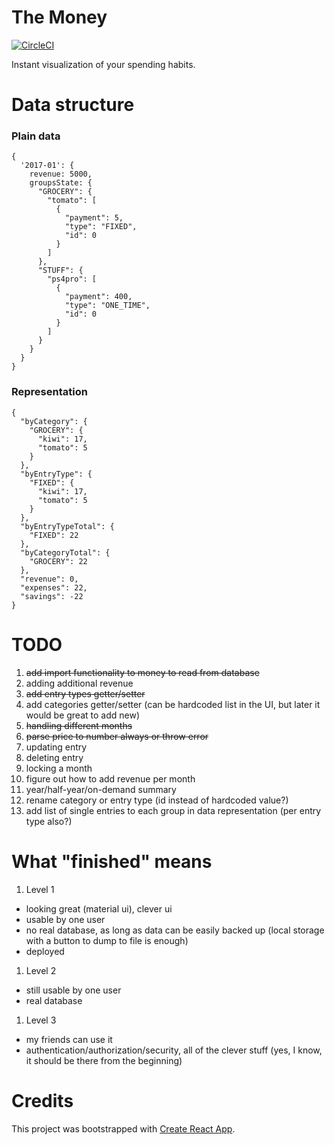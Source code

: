 # The Money

[![CircleCI](https://circleci.com/gh/kjendrzyca/themoney/tree/master.svg?style=svg)](https://circleci.com/gh/kjendrzyca/themoney/tree/master)

Instant visualization of your spending habits.

# Data structure

### Plain data
```
{
  '2017-01': {
    revenue: 5000,
    groupsState: {
      "GROCERY": {
        "tomato": [
          {
            "payment": 5,
            "type": "FIXED",
            "id": 0
          }
        ]
      },
      "STUFF": {
        "ps4pro": [
          {
            "payment": 400,
            "type": "ONE_TIME",
            "id": 0
          }
        ]
      }
    }
  }
}
```

### Representation
```
{
  "byCategory": {
    "GROCERY": {
      "kiwi": 17,
      "tomato": 5
    }
  },
  "byEntryType": {
    "FIXED": {
      "kiwi": 17,
      "tomato": 5
    }
  },
  "byEntryTypeTotal": {
    "FIXED": 22
  },
  "byCategoryTotal": {
    "GROCERY": 22
  },
  "revenue": 0,
  "expenses": 22,
  "savings": -22
}
```

# TODO

1. ~~add import functionality to money to read from database~~
1. adding additional revenue
1. ~~add entry types getter/setter~~
1. add categories getter/setter (can be hardcoded list in the UI, but later it would be great to add new)
1. ~~handling different months~~
1. ~~parse price to number always or throw error~~
1. updating entry
1. deleting entry
1. locking a month
1. figure out how to add revenue per month
1. year/half-year/on-demand summary
1. rename category or entry type (id instead of hardcoded value?)
1. add list of single entries to each group in data representation (per entry type also?)

# What "finished" means

1. Level 1
  - looking great (material ui), clever ui
  - usable by one user
  - no real database, as long as data can be easily backed up (local storage with a button to dump to file is enough)
  - deployed
1. Level 2
  - still usable by one user
  - real database
1. Level 3
  - my friends can use it
  - authentication/authorization/security, all of the clever stuff (yes, I know, it should be there from the beginning)
  
# Credits
This project was bootstrapped with [Create React App](https://github.com/facebookincubator/create-react-app).
